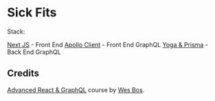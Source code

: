 # Sick Fits

Stack:

[Next JS](https://nextjs.org/) - Front End
[Apollo Client](https://www.apollographql.com/docs/react/) - Front End GraphQL
[Yoga & Prisma](https://github.com/prisma/graphql-yoga) - Back End GraphQL

## Credits

[Advanced React & GraphQL](https://AdvancedReact.com) course by [Wes Bos](https://WesBos.com/).
